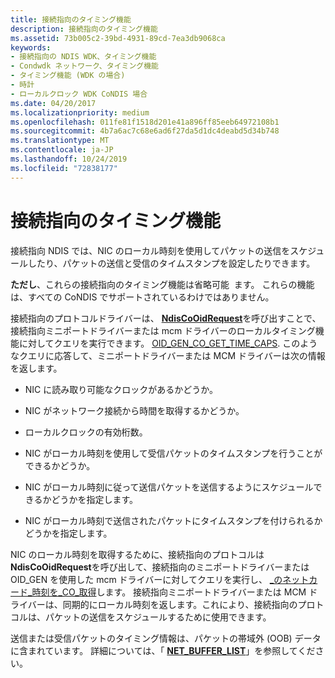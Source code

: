 ```yaml
---
title: 接続指向のタイミング機能
description: 接続指向のタイミング機能
ms.assetid: 73b005c2-39bd-4931-89cd-7ea3db9068ca
keywords:
- 接続指向の NDIS WDK、タイミング機能
- Condwdk ネットワーク、タイミング機能
- タイミング機能 (WDK の場合)
- 時計
- ローカルクロック WDK CoNDIS 場合
ms.date: 04/20/2017
ms.localizationpriority: medium
ms.openlocfilehash: 011fe81f1518d201e41a896ff85eeb64972108b1
ms.sourcegitcommit: 4b7a6ac7c68e6ad6f27da5d1dc4deabd5d34b748
ms.translationtype: MT
ms.contentlocale: ja-JP
ms.lasthandoff: 10/24/2019
ms.locfileid: "72838177"
---
```

# <a name="connection-oriented-timing-features"></a>接続指向のタイミング機能





接続指向 NDIS では、NIC のローカル時刻を使用してパケットの送信をスケジュールしたり、パケットの送信と受信のタイムスタンプを設定したりできます。

**ただし**、これらの接続指向のタイミング機能は省略可能  ます。 これらの機能は、すべての CoNDIS でサポートされているわけではありません。

 

接続指向のプロトコルドライバーは、 [**NdisCoOidRequest**](https://docs.microsoft.com/windows-hardware/drivers/ddi/ndis/nf-ndis-ndiscooidrequest)を呼び出すことで、接続指向ミニポートドライバーまたは mcm ドライバーのローカルタイミング機能に対してクエリを実行できます。 [OID\_GEN\_CO\_GET\_TIME\_CAPS](https://docs.microsoft.com/windows-hardware/drivers/network/oid-gen-co-get-time-caps). このようなクエリに応答して、ミニポートドライバーまたは MCM ドライバーは次の情報を返します。

-   NIC に読み取り可能なクロックがあるかどうか。

-   NIC がネットワーク接続から時間を取得するかどうか。

-   ローカルクロックの有効桁数。

-   NIC がローカル時刻を使用して受信パケットのタイムスタンプを行うことができるかどうか。

-   NIC がローカル時刻に従って送信パケットを送信するようにスケジュールできるかどうかを指定します。

-   NIC がローカル時刻で送信されたパケットにタイムスタンプを付けられるかどうかを指定します。

NIC のローカル時刻を取得するために、接続指向のプロトコルは**NdisCoOidRequest**を呼び出して、接続指向のミニポートドライバーまたは OID\_GEN を使用した mcm ドライバーに対してクエリを実行し、 [\_のネットカード\_時刻を\_CO\_取得](https://docs.microsoft.com/windows-hardware/drivers/network/oid-gen-co-get-netcard-time)します。 接続指向ミニポートドライバーまたは MCM ドライバーは、同期的にローカル時刻を返します。これにより、接続指向のプロトコルは、パケットの送信をスケジュールするために使用できます。

送信または受信パケットのタイミング情報は、パケットの帯域外 (OOB) データに含まれています。 詳細については、「 [**NET\_BUFFER\_LIST**](https://docs.microsoft.com/windows-hardware/drivers/ddi/ndis/ns-ndis-_net_buffer_list)」を参照してください。

 

 





